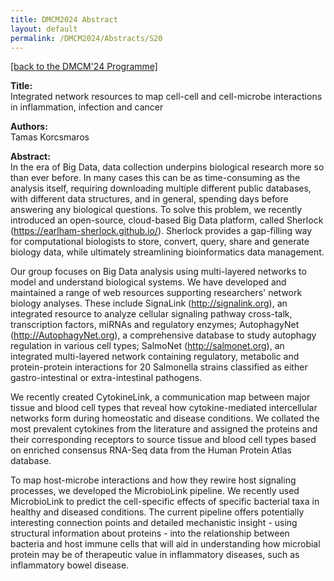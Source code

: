```yaml
---
title: DMCM2024 Abstract
layout: default
permalink: /DMCM2024/Abstracts/S20
---
```


[[back to the DMCM'24 Programme]](https://disease-maps.org/DMCM2024/programme/)

**Title:** \
Integrated network resources to map cell-cell and cell-microbe interactions  in inflammation, infection and cancer

**Authors:** \
Tamas Korcsmaros

**Abstract:** \
In the era of Big Data, data collection underpins biological research more so than ever before. In many cases this can be as time-consuming as the analysis itself, requiring downloading multiple different public databases, with different data structures, and in general, spending days before answering any biological questions. To solve this problem, we recently introduced an open-source, cloud-based Big Data platform, called Sherlock (https://earlham-sherlock.github.io/). Sherlock provides a gap-filling way for computational biologists to store, convert, query, share and generate biology data, while ultimately streamlining bioinformatics data management.

Our group focuses on Big Data analysis using multi-layered networks to model and understand biological systems. We have developed and maintained a range of web resources supporting researchers' network biology analyses. These include SignaLink (http://signalink.org), an integrated resource to analyze cellular signaling pathway cross-talk, transcription factors, miRNAs and regulatory enzymes; AutophagyNet (http://AutophagyNet.org), a comprehensive database to study autophagy regulation in various cell types; SalmoNet (http://salmonet.org), an integrated multi-layered network containing regulatory, metabolic and protein-protein interactions for 20 Salmonella strains classified as either gastro-intestinal or extra-intestinal pathogens.

We recently created CytokineLink, a communication map between major tissue and blood cell types that reveal how cytokine-mediated intercellular networks form during homeostatic and disease conditions. We collated the most prevalent cytokines from the literature and assigned the proteins and their corresponding receptors to source tissue and blood cell types based on enriched consensus RNA-Seq data from the Human Protein Atlas database.

To map host-microbe interactions and how they rewire host signaling processes, we developed the MicrobioLink pipeline. We recently used MicrobioLink to predict the cell-specific effects of specific bacterial taxa in healthy and diseased conditions. The current pipeline offers potentially interesting connection points and detailed mechanistic insight - using structural information about proteins - into the relationship between bacteria and host immune cells that will aid in understanding how microbial protein may be of therapeutic value in inflammatory diseases, such as inflammatory bowel disease.

